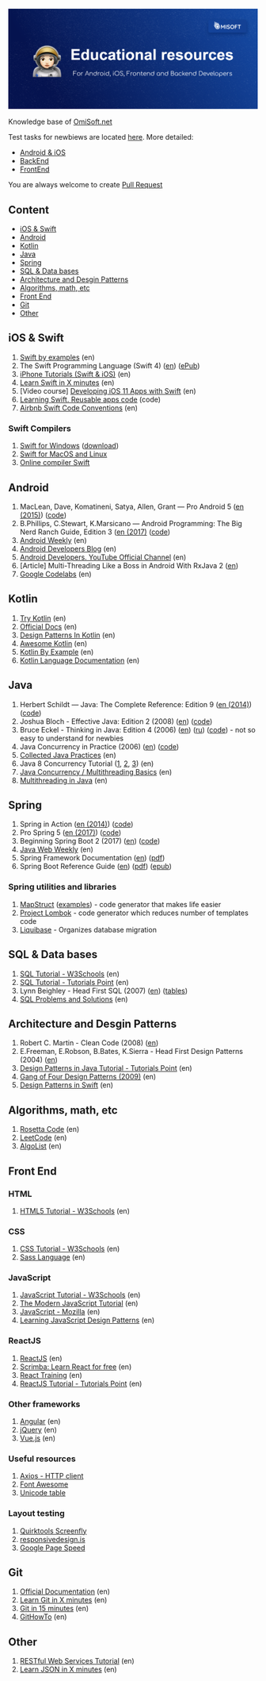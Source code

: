 ![OmiSoft](/images/header.png)

Knowledge base of [OmiSoft.net](https://omisoft.net)

Test tasks for newbiews are located [here](https://github.com/eresid/education/tree/master/exercises). More detailed:

- [Android & iOS](https://github.com/eresid/education/blob/master/exercises/BlogMobile.md)
- [BackEnd](https://github.com/eresid/education/blob/master/exercises/Blog.md)
- [FrontEnd](https://github.com/eresid/education/blob/master/exercises/BlogWeb.md)

You are always welcome to create [Pull Request](https://github.com/eresid/education/pulls)

## Content

- [iOS & Swift](#iOS-&-Swift)
- [Android](#Android)
- [Kotlin](#Kotlin)
- [Java](#Java)
- [Spring](#Spring)
- [SQL & Data bases](#SQL-&-Data-bases)
- [Architecture and Desgin Patterns](#Architecture-and-Desgin-Patterns)
- [Algorithms, math, etc](#Algorithms,-math,-etc)
- [Front End](#Front-end)
- [Git](#Git)
- [Other](#Other)

## iOS & Swift

1) [Swift by examples](http://brettbukowski.github.io/SwiftExamples/) (en)
2) The Swift Programming Language (Swift 4) ([en](https://developer.apple.com/library/content/documentation/Swift/Conceptual/Swift_Programming_Language/)) ([ePub](https://swift.org/documentation/TheSwiftProgrammingLanguage(Swift4).epub))
3) [iPhone Tutorials (Swift & iOS)](https://www.raywenderlich.com/tutorials) (en)
4) [Learn Swift in X minutes](https://learnxinyminutes.com/docs/swift/) (en)
5) [Video course] [Developing iOS 11 Apps with Swift](https://itunes.apple.com/us/course/developing-ios-11-apps-with-swift/id1309275316) (en)
6) [Learning Swift. Reusable apps code](https://github.com/btrn/Swift) (code)
7) [Airbnb Swift Code Conventions](https://github.com/airbnb/swift) (en)

### Swift Compilers

1) [Swift for Windows](https://swiftforwindows.github.io/) ([download](https://github.com/SwiftForWindows/SwiftForWindows/releases))
2) [Swift for MacOS and Linux](https://swift.org/download/)
3) [Online compiler Swift](https://glot.io/new/swift)

## Android

1) MacLean, Dave, Komatineni, Satya, Allen, Grant — Pro Android 5 ([en (2015)](https://www.apress.com/gp/book/9781430246800)) ([code](https://github.com/Apress/pro-android-5))
2) B.Phillips, C.Stewart, K.Marsicano  — Android Programming: The Big Nerd Ranch Guide, Edition 3 ([en (2017)](https://play.google.com/store/books/details/Bill_Phillips_Android_Programming?id=1igDDgAAQBAJ) ([code](http://www.bignerdranch.com/solutions/AndroidProgramming.zip))
3) [Android Weekly](http://androidweekly.net/) (en)
4) [Android Developers Blog](https://android-developers.googleblog.com/) (en)
5) [Android Developers. YouTube Official Channel](https://www.youtube.com/user/androiddevelopers) (en)
6) [Article] Multi-Threading Like a Boss in Android With RxJava 2 ([en](https://blog.gojekengineering.com/multi-threading-like-a-boss-in-android-with-rxjava-2-b8b7cf6eb5e2)) 
7) [Google Codelabs](https://codelabs.developers.google.com/) (en)

## Kotlin

1) [Try Kotlin](https://try.kotlinlang.org/) (en)
2) [Official Docs](https://kotlinlang.org/docs/reference/) (en)
3) [Design Patterns In Kotlin](https://github.com/dbacinski/Design-Patterns-In-Kotlin) (en)
4) [Awesome Kotlin](https://github.com/KotlinBy/awesome-kotlin) (en)
5) [Kotlin By Example](http://kotlinbyexample.org/) (en)
6) [Kotlin Language Documentation](https://jetbrains.gitbooks.io/kotlin-reference-for-kindle/content/) (en)

## Java

1) Herbert Schildt — Java: The Complete Reference: Edition 9 ([en (2014)](https://play.google.com/store/books/details/Herbert_Schildt_Java_The_Complete_Reference_Ninth?id=fY-bAgAAQBAJ)) ([code](https://github.com/hloong/Java-The-Complete-Reference-Ninth-Edition-SourceCode))
2) Joshua Bloch - Effective Java: Edition 2 (2008) ([en](https://play.google.com/store/books/details/Joshua_Bloch_Effective_Java?id=ka2VUBqHiWkC)) ([code](https://github.com/marhan/effective-java-examples))
3) Bruce Eckel - Thinking in Java: Edition 4 (2006) ([en](https://sophia.javeriana.edu.co/~cbustaca/docencia/POO-2016-01/documentos/Thinking_in_Java_4th_edition.pdf)) ([ru](https://rozetka.com.ua/ua/21486081/p21486081/)) ([code](http://www.mindviewinc.com/TIJ4/CodeInstructions.html)) - not so easy to understand for newbies
4) Java Concurrency in Practice (2006) ([en](https://play.google.com/store/books/details/Tim_Peierls_Java_Concurrency_in_Practice?id=EK43StEVfJIC)) ([code](http://jcip.net/listings.html))
5) [Collected Java Practices](http://www.javapractices.com/home/HomeAction.do) (en)
6) Java 8 Concurrency Tutorial ([1](http://winterbe.com/posts/2015/04/07/java8-concurrency-tutorial-thread-executor-examples/), [2](http://winterbe.com/posts/2015/04/30/java8-concurrency-tutorial-synchronized-locks-examples/), [3](http://winterbe.com/posts/2015/05/22/java8-concurrency-tutorial-atomic-concurrent-map-examples/)) (en)
7) [Java Concurrency / Multithreading Basics](https://www.callicoder.com/java-concurrency-multithreading-basics/) (en)
8) [Multithreading in Java](https://beginnersbook.com/2013/03/multithreading-in-java/) (en)

## Spring

1) Spring in Action ([en (2014)](https://www.amazon.com/Spring-Action-Covers-4/dp/161729120X)) ([code](https://manning-content.s3.amazonaws.com/download/9/ef4e0ef-b7bd-4ab8-857d-eb635d18d425/SpringiA4_SourceCode.zip))
2) Pro Spring 5 ([en (2017)](https://www.apress.com/gp/book/9781484228074)) ([code](https://github.com/Apress/pro-spring-5))
3) Beginning Spring Boot 2 (2017) ([en](https://www.apress.com/gp/book/9781484229309)) ([code](https://github.com/Apress/beg-spring-boot-2))
4) [Java Web Weekly](http://www.baeldung.com/java-web-weekly) (en)
5) Spring Framework Documentation ([en](https://docs.spring.io/spring/docs/current/spring-framework-reference/index.html)) ([pdf](https://docs.spring.io/spring/docs/current/spring-framework-reference/pdf/))
6) Spring Boot Reference Guide ([en](https://docs.spring.io/spring-boot/docs/current/reference/htmlsingle/)) ([pdf](https://docs.spring.io/spring-boot/docs/current/reference/pdf/spring-boot-reference.pdf)) ([epub](https://docs.spring.io/spring-boot/docs/current/reference/epub/spring-boot-reference.epub))

### Spring utilities and libraries

1) [MapStruct](http://mapstruct.org/) ([examples](https://github.com/mapstruct/mapstruct-examples)) - code generator that makes life easier
2) [Project Lombok](https://projectlombok.org/) - code generator which reduces number of templates code
3) [Liquibase](http://www.liquibase.org/) - Organizes database migration

## SQL & Data bases

1) [SQL Tutorial - W3Schools](https://www.w3schools.com/sql/) (en)
2) [SQL Tutorial - Tutorials Point](https://www.tutorialspoint.com/sql/) (en)
3) Lynn Beighley - Head First SQL (2007) ([en](https://play.google.com/store/books/details/Lynn_Beighley_Head_First_SQL?id=5iR4hZNSCcgC)) ([tables](http://www.headfirstlabs.com/books/hfsql/))
4) [SQL Problems and Solutions](http://www.sql-tutorial.ru/content.html) (en)

## Architecture and Desgin Patterns

1) Robert C. Martin - Clean Code (2008) ([en](https://play.google.com/store/books/details?id=_i6bDeoCQzsC))
2) E.Freeman, E.Robson, B.Bates, K.Sierra - Head First Design Patterns (2004) ([en](https://play.google.com/store/books/details/Eric_Freeman_Head_First_Design_Patterns?id=NXIrAQAAQBAJ))
3) [Design Patterns in Java Tutorial - Tutorials Point](https://www.tutorialspoint.com/design_pattern/index.htm) (en)
4) [Gang of Four Design Patterns (2009)](http://www.blackwasp.co.uk/gofpatterns.aspx) (en)
5) [Design Patterns in Swift](https://github.com/ochococo/Design-Patterns-In-Swift) (en)

## Algorithms, math, etc

1) [Rosetta Code](http://rosettacode.org/) (en)
2) [LeetCode](https://leetcode.com) (en)
3) [AlgoList](http://algolist.net/) (en)

## Front End

### HTML

1) [HTML5 Tutorial - W3Schools](https://www.w3schools.com/html/default.asp) (en)

### CSS

1) [CSS Tutorial - W3Schools](https://www.w3schools.com/css/) (en)
2) [Sass Language](http://sass-lang.com/guide) (en)

### JavaScript

1) [JavaScript Tutorial - W3Schools](https://www.w3schools.com/js/default.asp) (en)
2) [The Modern JavaScript Tutorial](https://javascript.info/) (en)
3) [JavaScript - Mozilla](https://developer.mozilla.org/en/docs/Web/JavaScript) (en)
4) [Learning JavaScript Design Patterns](https://addyosmani.com/resources/essentialjsdesignpatterns/book/) (en)

### ReactJS

1) [ReactJS](https://reactjs.org/) (en)
2) [Scrimba: Learn React for free](https://scrimba.com/playlist/p7P5Hd) (en)
3) [React Training](https://reacttraining.com/react-router/web/example/basic) (en)
4) [ReactJS Tutorial - Tutorials Point](https://www.tutorialspoint.com/reactjs/index.htm) (en)

### Other frameworks

1) [Angular](https://angular.io/) (en)
2) [jQuery](https://jquery.com/) (en)
3) [Vue.js](https://vuejs.org/v2/guide/installation.html) (en)

### Useful resources

1) [Axios - HTTP client](https://github.com/axios/axios)
2) [Font Awesome](http://fontawesome.io/)
3) [Unicode table](https://unicode-table.com/)

### Layout testing

1) [Quirktools Screenfly](http://quirktools.com/screenfly/)
2) [responsivedesign.is](http://ami.responsivedesign.is/)
3) [Google Page Speed](https://developers.google.com/speed/pagespeed/insights/)

## Git

1) [Official Documentation](https://git-scm.com/book/en/v2) (en)
2) [Learn Git in X minutes](https://learnxinyminutes.com/docs/git/) (en)
3) [Git in 15 minutes](https://try.github.io) (en)
4) [GitHowTo](https://githowto.com/) (en)

## Other

1) [RESTful Web Services Tutorial](https://www.tutorialspoint.com/restful/index.htm) (en)
2) [Learn JSON in X minutes](https://learnxinyminutes.com/docs/json/) (en)
